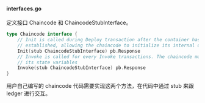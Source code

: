 #### interfaces.go
定义接口 Chaincode 和 ChaincodeStubInterface。

```go
type Chaincode interface {
	// Init is called during Deploy transaction after the container has been
	// established, allowing the chaincode to initialize its internal data
	Init(stub ChaincodeStubInterface) pb.Response
	// Invoke is called for every Invoke transactions. The chaincode may change
	// its state variables
	Invoke(stub ChaincodeStubInterface) pb.Response
}
```
用户自己编写的 chaincode 代码需要实现这两个方法，在代码中通过 stub 来跟 ledger 进行交互。

